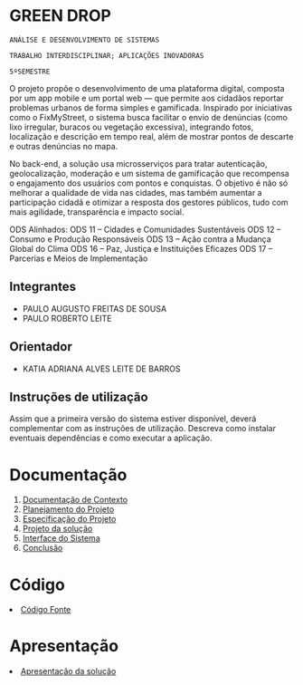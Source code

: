 # GREEN DROP

`ANÁLISE E DESENVOLVIMENTO DE SISTEMAS`

`TRABALHO INTERDISCIPLINAR; APLICAÇÕES INOVADORAS`

`5ºSEMESTRE`

O projeto propõe o desenvolvimento de uma plataforma digital, composta por um app mobile e um portal web — que permite aos cidadãos reportar problemas urbanos de forma simples e gamificada. Inspirado por iniciativas como o FixMyStreet, o sistema busca facilitar o envio de denúncias (como lixo irregular, buracos ou vegetação excessiva), integrando fotos, localização e descrição em tempo real, além de mostrar pontos de descarte e outras denúncias no mapa.

No back-end, a solução usa microsserviços para tratar autenticação, geolocalização, moderação e um sistema de gamificação que recompensa o engajamento dos usuários com pontos e conquistas. O objetivo é não só melhorar a qualidade de vida nas cidades, mas também aumentar a participação cidadã e otimizar a resposta dos gestores públicos, tudo com mais agilidade, transparência e impacto social.

ODS Alinhados:
ODS 11 – Cidades e Comunidades Sustentáveis
ODS 12 – Consumo e Produção Responsáveis
ODS 13 – Ação contra a Mudança Global do Clima
ODS 16 – Paz, Justiça e Instituições Eficazes
ODS 17 – Parcerias e Meios de Implementação

## Integrantes

* PAULO AUGUSTO FREITAS DE SOUSA
* PAULO ROBERTO LEITE

## Orientador

* KATIA ADRIANA ALVES LEITE DE BARROS

## Instruções de utilização

Assim que a primeira versão do sistema estiver disponível, deverá complementar com as instruções de utilização. Descreva como instalar eventuais dependências e como executar a aplicação.

# Documentação

<ol>
<li><a href="docs/1-Contexto.md"> Documentação de Contexto</a></li>
<li><a href="docs/2-Planejamento-Projeto.md"> Planejamento do Projeto</a></li>
<li><a href="docs/3-Especificação.md"> Especificação do Projeto</a></li>
<li><a href="docs/4-Projeto-Solucao.md"> Projeto da solução</a></li>
<li><a href="docs/5-Interface-Sistema.md"> Interface do Sistema</a></li>
<li><a href="docs/6-Conclusão.md"> Conclusão</a></li>
</ol>

# Código

<li><a href="src/README.md"> Código Fonte</a></li>

# Apresentação

<li><a href="presentation/README.md"> Apresentação da solução</a></li>
